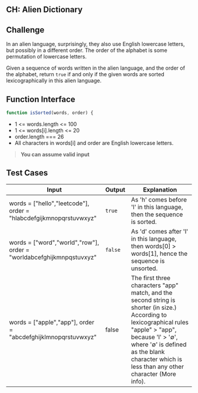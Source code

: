 CH: Alien Dictionary
---

## Challenge

In an alien language, surprisingly, they also use English lowercase letters, but possibly in a different order. The order of the alphabet is some permutation of lowercase letters.

Given a sequence of words written in the alien language, and the order of the alphabet, return `true` if and only if the given words are sorted lexicographically in this alien language.

## Function Interface

```js
function isSorted(words, order) {
```

- 1 <= words.length <= 100
- 1 <= words[i].length <= 20
- order.length === 26
- All characters in words[i] and order are English lowercase letters.

> **You can assume valid input**

## Test Cases

Input | Output | Explanation
---|---|---
words = ["hello","leetcode"], order = "hlabcdefgijkmnopqrstuvwxyz" | `true` | As 'h' comes before 'l' in this language, then the sequence is sorted.
words = ["word","world","row"], order = "worldabcefghijkmnpqstuvxyz" | `false` | As 'd' comes after 'l' in this language, then words[0] > words[1], hence the sequence is unsorted.
words = ["apple","app"], order = "abcdefghijklmnopqrstuvwxyz" | false | The first three characters "app" match, and the second string is shorter (in size.) According to lexicographical rules "apple" > "app", because 'l' > '∅', where '∅' is defined as the blank character which is less than any other character (More info).